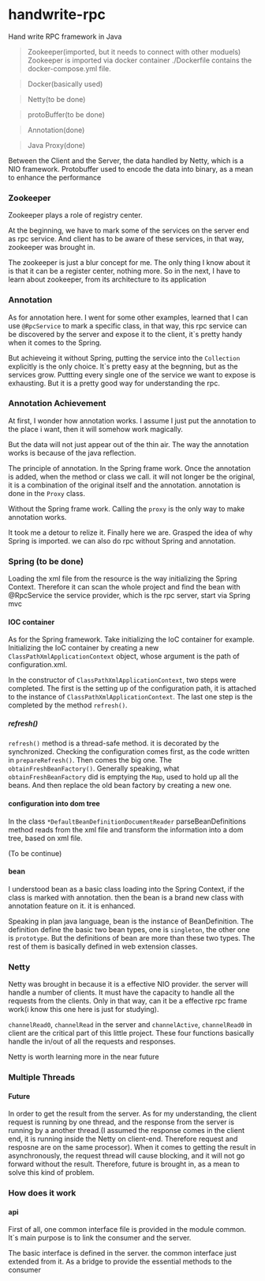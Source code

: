 # handwrite-rpc
Hand write RPC framework in Java

>Zookeeper(imported, but it needs to connect with other moduels)
Zookeeper is imported via docker container   ./Dockerfile contains the docker-compose.yml file.

>Docker(basically used)

>Netty(to be done)

>protoBuffer(to be done)

>Annotation(done)

>Java Proxy(done)

Between the Client and the Server, the data handled by Netty, which is a NIO framework.
Protobuffer used to encode the data into binary, as a mean to enhance the performance



### Zookeeper

Zookeeper plays a role of registry center.

At the beginning, we have to mark some of the services on the server end as rpc service. And client has to be aware of these services, in that way, zookeeper was brought in.

The zookeeper is just a blur concept for me.  The only thing I know about it is that it can be a register center, nothing more. So in the next, I have to learn about zookeeper, from its architecture to its application



### Annotation

As for annotation here. I went for some other examples, learned that I can use `@RpcService` to mark a specific class, in that way, this rpc service can be discovered by the server and expose it to the client, it`s pretty handy when it comes to the Spring.

But achieveing it without Spring, putting the service into the `Collection` explicitly is the only choice. It`s pretty easy at the begnning, but as the services grow. Puttting every single one of the service we want to expose is exhausting. But it is a pretty good way for understanding the rpc.



### Annotation Achievement

At first, I wonder how annotation works. I assume I just put the annotation to the place i want, then it will somehow work magically.

But the data will not just appear out of the thin air. The way the annotation works is because of the java reflection.

The principle of annotation. In the Spring frame work. Once the annotation is added, when the method or class we call. it will not longer be the original, it is a combination of the original itself and the annotation. annotation is done in the `Proxy` class.

Without the Spring frame work. Calling the `proxy` is the only way to make annotation works.

It took me a detour to relize it. Finally here we are. Grasped the idea of why Spring is imported. we can also do rpc without Spring and annotation.



### Spring (to be done)

Loading the xml file from the resource is the way initializing the Spring Context. Therefore it can scan the whole project and find the bean with @RpcService
the service provider, which is the rpc server, start via Spring mvc

#### IOC container

As for the Spring framework. Take initializing the IoC container for example. Initializing the IoC container by creating a new `ClassPathXmlApplicationContext` object, whose argument is the path of configuration.xml.

In the constructor of `ClassPathXmlApplicationContext`, two steps were completed. The first is the setting up of the configuration path, it is attached to the instance of `ClassPathXmlApplicationContext`. The last one step is the completed by the method `refresh()`.

##### refresh()

`refresh()` method is a thread-safe method. it is decorated by the synchronized. Checking the configuration comes first, as the code written in `prepareRefresh()`. Then comes the big one. The `obtainFreshBeanFactory()`. Generally speaking, what `obtainFreshBeanFactory` did is emptying the `Map`, used to hold up all the beans. And then replace the old bean factory by creating a new one.

#### configuration into dom tree

In the class `*DefaultBeanDefinitionDocumentReader` parseBeanDefinitions method reads from the xml file and transform the information into a dom tree, based on xml file.

(To be continue)

#### bean

I understood bean as a basic class loading into the Spring Context, if the class is marked with annotation. then the bean is a brand new class with annotation feature on it. it is enhanced.

Speaking in plan java language, bean is the instance of BeanDefinition. The definition define the basic two bean types, one is `singleton`, the other one is `prototype`. But the definitions of bean are more than these two types. The rest of them is basically defined in web extension classes.



### Netty

Netty was brought in because it is a effective NIO provider. the server will handle a number of clients. It must have the capacity to handle all the requests from the clients. Only in that way, can it be a effective rpc frame work(i know this one here is just for studying).

`channelRead0`, `channelRead` in the server and `channelActive`, `channelRead0` in client are the critical part of this little project. These four functions basically handle the in/out of all the requests and responses.

Netty is worth learning more in the near future



### Multiple Threads

#### Future

In order to get the result from the server. As for my understanding, the client request is running by one thread, and the response from the server is running by a another thread.(I assumed the response comes in the client end, it is running inside the Netty on client-end. Therefore request and resposne are on the same processor). When it comes to getting the result in asynchronously, the request thread will cause blocking, and it will not go forward without the result. Therefore, future is brought in, as a mean to solve this kind of problem.


### How does it work

#### api

First of all,  one common interface file is provided in the module common. It`s main purpose is to link the consumer and the server.

The basic interface is defined in the server. the common interface just extended from it. As a bridge to provide the essential methods to the consumer

